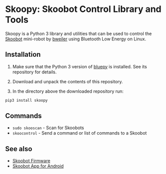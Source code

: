 # Skoopy: Skoobot Control Library and Tools

Skoopy is a Python 3 library and utilities that can be used to control the [Skoobot] mini-robot by [bweiler] using Bluetooth Low Energy on Linux.

## Installation

1. Make sure that the Python 3 version of [bluepy] is installed. See its repository for details.

2. Download and unpack the contents of this repository.

3. In the directory above the downloaded repository run:
```sh
pip3 install skoopy
```

## Commands
- `sudo skooscan` - Scan for Skoobots
- `skoocontrol` - Send a command or list of commands to a Skoobot


## See also
- [Skoobot Firmware]
- [Skoobot App for Android]

[Skoobot]: https://hackaday.io/project/75832-skoobot
[bweiler]: https://github.com/bweiler
[Skoobot Firmware]: https://github.com/bweiler/Skoobot-firmware
[bluepy]: https://github.com/IanHarvey/bluepy
[Skoobot App for Android]: https://github.com/bweiler/Android-Skoobot-Control
